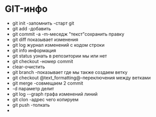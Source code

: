 #  GIT-инфо 
* git init -запомнить -старт git  
* git add -добавить 
* git commit -a -m-меседж  "текст"сохранить правку 
* git diff показывает изменения 
* git log журнал изменений с кодом строки 
* git info информация 
* git status узнать в репозитории мы или нет 
* git checkout -номер commit  
* clear-очистить 
* git branch -показывает где мы также создаем ветку 
*  git checkout @text_formatting@-переключения между ветками 
*  git merge -совмещаем 2 commit  
* -d параметр делит 
* git log --graph графа изменений линий 
* git clon -адрес чего копируем 
* git push -толкать 
* 